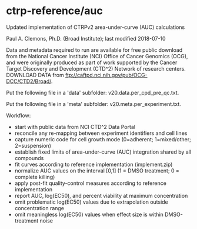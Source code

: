 # ctrp-reference/auc

Updated implementation of CTRPv2 area-under-curve (AUC) calculations

Paul A. Clemons, Ph.D. (Broad Institute); last modified 2018-07-10

Data and metadata required to run are available for free public download from the National Cancer Institute (NCI) Office of Cancer Genomics (OCG), and were originally produced as part of work supported by the Cancer Target Discovery and Development (CTD^2) Network of research centers. DOWNLOAD DATA from ftp://caftpd.nci.nih.gov/pub/OCG-DCC/CTD2/Broad/.

Put the following file in a 'data' subfolder: v20.data.per_cpd_pre_qc.txt.

Put the following file in a 'meta' subfolder: v20.meta.per_experiment.txt.

Workflow:

   - start with public data from NCI CTD^2 Data Portal
   - reconcile any re-mapping between experiment identifiers and cell lines
   - capture numeric code for cell growth mode (0=adherent; 1=mixed/other; 2=suspension)
   - establish fixed limits of area-under-curve (AUC) integration shared by all compounds
   - fit curves according to reference implementation (implement.zip)
   - normalize AUC values on the interval [0,1] (1 = DMSO treatment; 0 = complete killing)
   - apply post-fit quality-control measures according to reference implementation
   - report AUC, log(EC50), and percent viability at maximum concentration
   - omit problematic log(EC50) values due to extrapolation outside concentration range
   - omit meaningless log(EC50) values when effect size is within DMSO-treatment noise
 